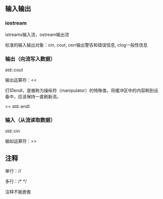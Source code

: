 ## 输入输出
### iostream
istreams输入流，ostream输出流

标准的输入输出对象：cin, cout, cerr输出警告和错误信息, clog一般性信息
### 输出（向流写入数据）
std::cout

输出运算符：<<

打印endl，是被称为操纵符（manipulator）的特殊值，将缓冲区中的内容刷到设备中，应该保持一直刷新流。

<< std::endl
### 输入（从流读取数据）
std::cin

输如运算符：>>
## 注释
单行：//

多行：/*  */

注释不能嵌套
